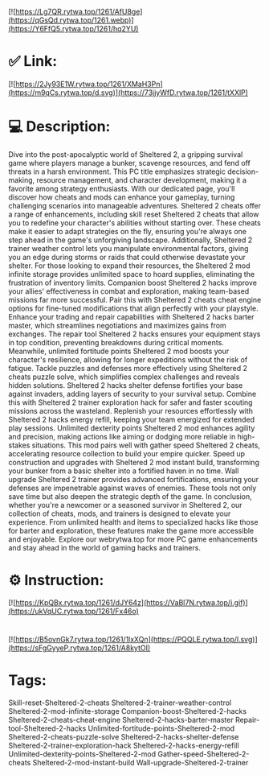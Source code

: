 [![https://Lg7QR.rytwa.top/1261/AfU8ge](https://qGsQd.rytwa.top/1261.webp)](https://Y6FfQ5.rytwa.top/1261/hq2YU)
# ✅ Link:
[![https://2Jy93E1W.rytwa.top/1261/XMaH3Pn](https://m9qCs.rytwa.top/d.svg)](https://73jjyWfD.rytwa.top/1261/tXXlP)
# 💻 Description:
Dive into the post-apocalyptic world of Sheltered 2, a gripping survival game where players manage a bunker, scavenge resources, and fend off threats in a harsh environment. This PC title emphasizes strategic decision-making, resource management, and character development, making it a favorite among strategy enthusiasts. With our dedicated page, you'll discover how cheats and mods can enhance your gameplay, turning challenging scenarios into manageable adventures.
Sheltered 2 cheats offer a range of enhancements, including skill reset Sheltered 2 cheats that allow you to redefine your character's abilities without starting over. These cheats make it easier to adapt strategies on the fly, ensuring you're always one step ahead in the game's unforgiving landscape. Additionally, Sheltered 2 trainer weather control lets you manipulate environmental factors, giving you an edge during storms or raids that could otherwise devastate your shelter.
For those looking to expand their resources, the Sheltered 2 mod infinite storage provides unlimited space to hoard supplies, eliminating the frustration of inventory limits. Companion boost Sheltered 2 hacks improve your allies' effectiveness in combat and exploration, making team-based missions far more successful. Pair this with Sheltered 2 cheats cheat engine options for fine-tuned modifications that align perfectly with your playstyle.
Enhance your trading and repair capabilities with Sheltered 2 hacks barter master, which streamlines negotiations and maximizes gains from exchanges. The repair tool Sheltered 2 hacks ensures your equipment stays in top condition, preventing breakdowns during critical moments. Meanwhile, unlimited fortitude points Sheltered 2 mod boosts your character's resilience, allowing for longer expeditions without the risk of fatigue.
Tackle puzzles and defenses more effectively using Sheltered 2 cheats puzzle solve, which simplifies complex challenges and reveals hidden solutions. Sheltered 2 hacks shelter defense fortifies your base against invaders, adding layers of security to your survival setup. Combine this with Sheltered 2 trainer exploration hack for safer and faster scouting missions across the wasteland.
Replenish your resources effortlessly with Sheltered 2 hacks energy refill, keeping your team energized for extended play sessions. Unlimited dexterity points Sheltered 2 mod enhances agility and precision, making actions like aiming or dodging more reliable in high-stakes situations. This mod pairs well with gather speed Sheltered 2 cheats, accelerating resource collection to build your empire quicker.
Speed up construction and upgrades with Sheltered 2 mod instant build, transforming your bunker from a basic shelter into a fortified haven in no time. Wall upgrade Sheltered 2 trainer provides advanced fortifications, ensuring your defenses are impenetrable against waves of enemies. These tools not only save time but also deepen the strategic depth of the game.
In conclusion, whether you're a newcomer or a seasoned survivor in Sheltered 2, our collection of cheats, mods, and trainers is designed to elevate your experience. From unlimited health and items to specialized hacks like those for barter and exploration, these features make the game more accessible and enjoyable. Explore our webrytwa.top for more PC game enhancements and stay ahead in the world of gaming hacks and trainers.

# ⚙️ Instruction:
[![https://KpQBx.rytwa.top/1261/dJY64z](https://VaBl7N.rytwa.top/i.gif)](https://ukVqUC.rytwa.top/1261/Fx46o)
#
[![https://B5ovnGk7.rytwa.top/1261/1lxXQn](https://PQQLE.rytwa.top/l.svg)](https://sFgGyyeP.rytwa.top/1261/A8kytOI)
# Tags:
Skill-reset-Sheltered-2-cheats Sheltered-2-trainer-weather-control Sheltered-2-mod-infinite-storage Companion-boost-Sheltered-2-hacks Sheltered-2-cheats-cheat-engine Sheltered-2-hacks-barter-master Repair-tool-Sheltered-2-hacks Unlimited-fortitude-points-Sheltered-2-mod Sheltered-2-cheats-puzzle-solve Sheltered-2-hacks-shelter-defense Sheltered-2-trainer-exploration-hack Sheltered-2-hacks-energy-refill Unlimited-dexterity-points-Sheltered-2-mod Gather-speed-Sheltered-2-cheats Sheltered-2-mod-instant-build Wall-upgrade-Sheltered-2-trainer





